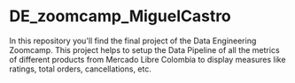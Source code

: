 # DE_zoomcamp_MiguelCastro
In this repository you'll find the final project of the Data Engineering Zoomcamp. This project helps to setup the Data Pipeline of all the metrics of different products from Mercado Libre Colombia to display measures like ratings, total orders, cancellations, etc.
